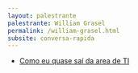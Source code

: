 ```yaml
---
layout: palestrante
palestrante: William Grasel
permalink: /william-grasel.html
subsite: conversa-rapida
---
```


* [Como eu quase saí da area de TI](/conversa-rapida/william-grasel-como-eu-quase-sa-da-area-de-ti)
